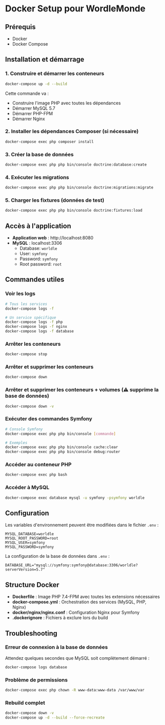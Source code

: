 # Docker Setup pour WordleMonde

## Prérequis

- Docker
- Docker Compose

## Installation et démarrage

### 1. Construire et démarrer les conteneurs

```bash
docker-compose up -d --build
```

Cette commande va :
- Construire l'image PHP avec toutes les dépendances
- Démarrer MySQL 5.7
- Démarrer PHP-FPM
- Démarrer Nginx

### 2. Installer les dépendances Composer (si nécessaire)

```bash
docker-compose exec php composer install
```

### 3. Créer la base de données

```bash
docker-compose exec php php bin/console doctrine:database:create
```

### 4. Exécuter les migrations

```bash
docker-compose exec php php bin/console doctrine:migrations:migrate
```

### 5. Charger les fixtures (données de test)

```bash
docker-compose exec php php bin/console doctrine:fixtures:load
```

## Accès à l'application

- **Application web** : http://localhost:8080
- **MySQL** : localhost:3306
  - Database: `worldle`
  - User: `symfony`
  - Password: `symfony`
  - Root password: `root`

## Commandes utiles

### Voir les logs

```bash
# Tous les services
docker-compose logs -f

# Un service spécifique
docker-compose logs -f php
docker-compose logs -f nginx
docker-compose logs -f database
```

### Arrêter les conteneurs

```bash
docker-compose stop
```

### Arrêter et supprimer les conteneurs

```bash
docker-compose down
```

### Arrêter et supprimer les conteneurs + volumes (⚠️ supprime la base de données)

```bash
docker-compose down -v
```

### Exécuter des commandes Symfony

```bash
# Console Symfony
docker-compose exec php php bin/console [commande]

# Exemples
docker-compose exec php php bin/console cache:clear
docker-compose exec php php bin/console debug:router
```

### Accéder au conteneur PHP

```bash
docker-compose exec php bash
```

### Accéder à MySQL

```bash
docker-compose exec database mysql -u symfony -psymfony worldle
```

## Configuration

Les variables d'environnement peuvent être modifiées dans le fichier `.env` :

```env
MYSQL_DATABASE=worldle
MYSQL_ROOT_PASSWORD=root
MYSQL_USER=symfony
MYSQL_PASSWORD=symfony
```

La configuration de la base de données dans `.env` :

```env
DATABASE_URL="mysql://symfony:symfony@database:3306/worldle?serverVersion=5.7"
```

## Structure Docker

- **Dockerfile** : Image PHP 7.4-FPM avec toutes les extensions nécessaires
- **docker-compose.yml** : Orchestration des services (MySQL, PHP, Nginx)
- **docker/nginx/nginx.conf** : Configuration Nginx pour Symfony
- **.dockerignore** : Fichiers à exclure lors du build

## Troubleshooting

### Erreur de connexion à la base de données

Attendez quelques secondes que MySQL soit complètement démarré :

```bash
docker-compose logs database
```

### Problème de permissions

```bash
docker-compose exec php chown -R www-data:www-data /var/www/var
```

### Rebuild complet

```bash
docker-compose down -v
docker-compose up -d --build --force-recreate
```
